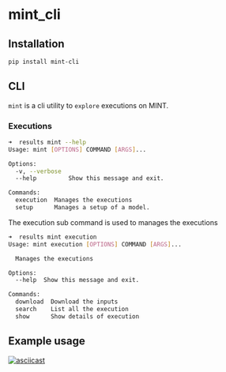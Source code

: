 # mint_cli

## Installation

```bash
pip install mint-cli
```

## CLI

`mint` is a cli utility to `explore` executions on MINT.

### Executions

```bash
➜  results mint --help
Usage: mint [OPTIONS] COMMAND [ARGS]...

Options:
  -v, --verbose
  --help         Show this message and exit.

Commands:
  execution  Manages the executions
  setup      Manages a setup of a model.
```

The execution sub command is used to manages the executions

```bash
➜  results mint execution
Usage: mint execution [OPTIONS] COMMAND [ARGS]...

  Manages the executions

Options:
  --help  Show this message and exit.

Commands:
  download  Download the inputs
  search    List all the execution
  show      Show details of execution
```

## Example usage

[![asciicast](https://asciinema.org/a/VY41zVL6997RTNRwp3OjpxF2p.svg)](https://asciinema.org/a/VY41zVL6997RTNRwp3OjpxF2p)
